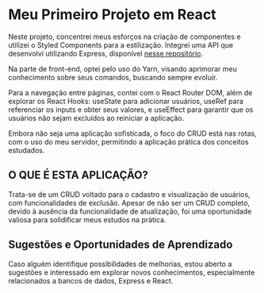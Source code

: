 # Meu Primeiro Projeto em React
Neste projeto, concentrei meus esforços na criação de componentes e utilizei o Styled Components para a estilização. Integrei uma API que desenvolvi utilizando Express, disponível [nesse repositório](https://github.com/ViniRivaldar/first-aplication-node.git).

Na parte de front-end, optei pelo uso do Yarn, visando aprimorar meu conhecimento sobre seus comandos, buscando sempre evoluir.

Para a navegação entre páginas, contei com o React Router DOM, além de explorar os React Hooks: useState para adicionar usuários, useRef para referenciar os inputs e obter seus valores, e useEffect para garantir que os usuários não sejam excluídos ao reiniciar a aplicação.

Embora não seja uma aplicação sofisticada, o foco do CRUD está nas rotas, com o uso do meu servidor, permitindo a aplicação prática dos conceitos estudados.

## O QUE É ESTA APLICAÇÃO?
Trata-se de um CRUD voltado para o cadastro e visualização de usuários, com funcionalidades de exclusão. Apesar de não ser um CRUD completo, devido à ausência da funcionalidade de atualização, foi uma oportunidade valiosa para solidificar meus estudos na prática.

## Sugestões e Oportunidades de Aprendizado
Caso alguém identifique possibilidades de melhorias, estou aberto a sugestões e interessado em explorar novos conhecimentos, especialmente relacionados a bancos de dados, Express e React.